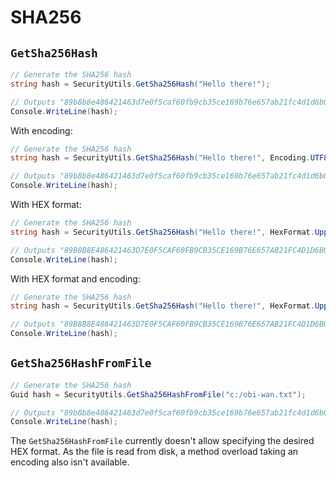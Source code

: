 # SHA256

## `GetSha256Hash`

```csharp
// Generate the SHA256 hash
string hash = SecurityUtils.GetSha256Hash("Hello there!");

// Outputs "89b8b8e486421463d7e0f5caf60fb9cb35ce169b76e657ab21fc4d1d6b093603"
Console.WriteLine(hash);
```

With encoding:

```csharp
// Generate the SHA256 hash
string hash = SecurityUtils.GetSha256Hash("Hello there!", Encoding.UTF8);

// Outputs "89b8b8e486421463d7e0f5caf60fb9cb35ce169b76e657ab21fc4d1d6b093603"
Console.WriteLine(hash);
```

With HEX format:

```csharp
// Generate the SHA256 hash
string hash = SecurityUtils.GetSha256Hash("Hello there!", HexFormat.UpperCase));

// Outputs "89B8B8E486421463D7E0F5CAF60FB9CB35CE169B76E657AB21FC4D1D6B093603"
Console.WriteLine(hash);
```

With HEX format and encoding:

```csharp
// Generate the SHA256 hash
string hash = SecurityUtils.GetSha256Hash("Hello there!", HexFormat.UpperCase, Encoding.UTF8));

// Outputs "89B8B8E486421463D7E0F5CAF60FB9CB35CE169B76E657AB21FC4D1D6B093603"
Console.WriteLine(hash);
```

## `GetSha256HashFromFile`

```csharp
// Generate the SHA256 hash
Guid hash = SecurityUtils.GetSha256HashFromFile("c:/obi-wan.txt");

// Outputs "89b8b8e486421463d7e0f5caf60fb9cb35ce169b76e657ab21fc4d1d6b093603"
Console.WriteLine(hash);
```

The `GetSha256HashFromFile` currently doesn't allow specifying the desired HEX format. As the file is read from disk, a method overload taking an encoding also isn't available.
